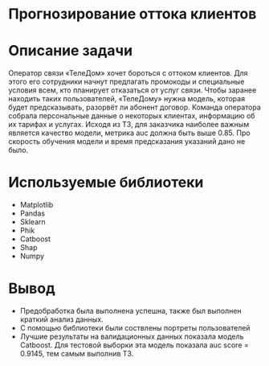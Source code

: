 # Прогнозирование оттока клиентов
# Описание задачи
Оператор связи «ТелеДом» хочет бороться с оттоком клиентов. Для этого его сотрудники начнут предлагать промокоды и специальные условия всем, кто планирует отказаться от услуг связи. Чтобы заранее находить таких пользователей, «ТелеДому» нужна модель, которая будет предсказывать, разорвёт ли абонент договор. Команда оператора собрала персональные данные о некоторых клиентах, информацию об их тарифах и услугах.
Исходя из ТЗ, для заказчика наиболее важным является качество модели, метрика auc должна быть выше 0.85. Про скорость обучения модели и время предсказания указаний дано не было.
# Используемые библиотеки
* Matplotlib
* Pandas
* Sklearn
* Phik
* Catboost
* Shap
* Numpy
# Вывод
* Предобработка была выполнена успешна, также был выполнен краткий анализ данных.
* С помощью библиотеки были соствлены портреты пользователей
* Лучшие результаты на валидационных данных показала модель Catboost. Для тестовой выборки эта модель показала auc score = 0.9145, тем самым выполнив ТЗ.
